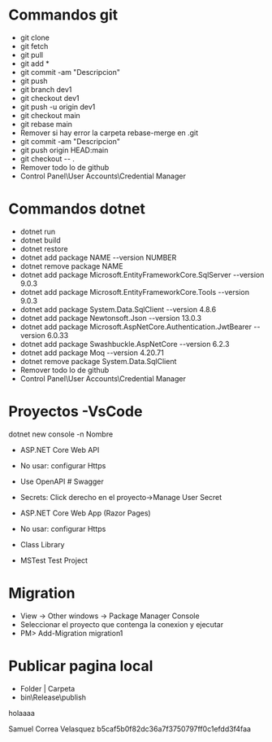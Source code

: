 # Commandos git  

- git clone
- git fetch 
- git pull
 - git add * 
- git commit -am "Descripcion" 
- git push 
- git branch dev1 
- git checkout dev1 
- git push  -u origin dev1 
- git checkout main 
- git rebase main 
- Remover si hay error la carpeta rebase-merge en \.git 
- git commit -am "Descripcion" 
- git push origin HEAD:main 
- git checkout -- . 
- Remover todo lo de github 
- Control Panel\User Accounts\Credential Manager


# Commandos dotnet

- dotnet run 
- dotnet build 
- dotnet restore 
- dotnet add package NAME --version NUMBER 
- dotnet remove package NAME 
- dotnet add package Microsoft.EntityFrameworkCore.SqlServer --version 9.0.3 
- dotnet add package Microsoft.EntityFrameworkCore.Tools --version 9.0.3 
- dotnet add package System.Data.SqlClient --version 4.8.6 
- dotnet add package Newtonsoft.Json --version 13.0.3 
- dotnet add package Microsoft.AspNetCore.Authentication.JwtBearer --version 6.0.33 
- dotnet add package Swashbuckle.AspNetCore --version 6.2.3 
- dotnet add package Moq --version 4.20.71 
- dotnet remove package System.Data.SqlClient 
- Remover todo lo de github 
- Control Panel\User Accounts\Credential Manager 


# Proyectos -VsCode 

dotnet new console -n Nombre 
- ASP.NET Core Web API 
- No usar: configurar Https 
- Use OpenAPI # Swagger 
- Secrets: Click derecho en el proyecto->Manage User Secret 
- ASP.NET Core Web App (Razor Pages) 
- No usar: configurar Https

- Class Library 
- MSTest Test Project 


# Migration 

- View -> Other windows -> Package Manager Console 
- Seleccionar el proyecto que contenga la conexion y ejecutar 
- PM> Add-Migration migration1 


# Publicar pagina local 

- Folder | Carpeta 
- bin\Release\publish



holaaaa

Samuel Correa Velasquez
 b5caf5b0f82dc36a7f3750797ff0c1efdd3f4faa
